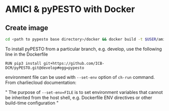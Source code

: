 # AMICI & pyPESTO with Docker

## Create image

```bash
cd <path to pypesto base directory>/docker && docker build -t $USER/amici_pypesto:latest .
```

To install pyPESTO from a particular branch, e.g. develop, use the following
line in the Dockerfile

```
RUN pip3 install git+https://github.com/ICB-DCM/pyPESTO.git@develop#egg=pypesto
```

environment file can be used with `--set-env` option of `ch-run` command. From
charliecloud documentation:

"
The purpose of `--set-env=FILE` is to set environment variables that cannot be
inherited from the host shell, e.g. Dockerfile ENV directives or other
build-time configuration
"
